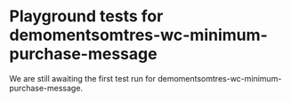# Playground tests for demomentsomtres-wc-minimum-purchase-message
We are still awaiting the first test run for demomentsomtres-wc-minimum-purchase-message.
